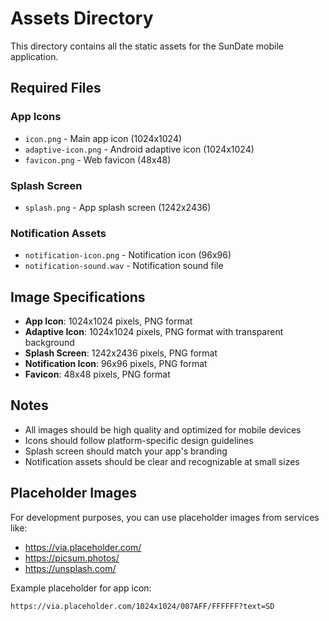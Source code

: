 # Assets Directory

This directory contains all the static assets for the SunDate mobile application.

## Required Files

### App Icons
- `icon.png` - Main app icon (1024x1024)
- `adaptive-icon.png` - Android adaptive icon (1024x1024)
- `favicon.png` - Web favicon (48x48)

### Splash Screen
- `splash.png` - App splash screen (1242x2436)

### Notification Assets
- `notification-icon.png` - Notification icon (96x96)
- `notification-sound.wav` - Notification sound file

## Image Specifications

- **App Icon**: 1024x1024 pixels, PNG format
- **Adaptive Icon**: 1024x1024 pixels, PNG format with transparent background
- **Splash Screen**: 1242x2436 pixels, PNG format
- **Notification Icon**: 96x96 pixels, PNG format
- **Favicon**: 48x48 pixels, PNG format

## Notes

- All images should be high quality and optimized for mobile devices
- Icons should follow platform-specific design guidelines
- Splash screen should match your app's branding
- Notification assets should be clear and recognizable at small sizes

## Placeholder Images

For development purposes, you can use placeholder images from services like:
- https://via.placeholder.com/
- https://picsum.photos/
- https://unsplash.com/

Example placeholder for app icon:
```
https://via.placeholder.com/1024x1024/007AFF/FFFFFF?text=SD
```
